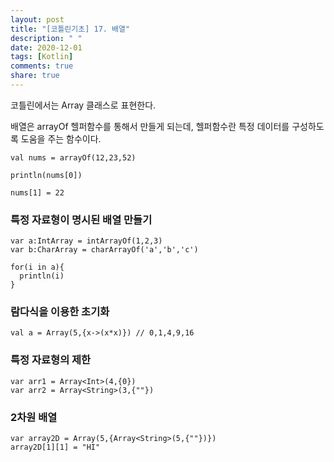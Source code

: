```yaml
---
layout: post
title: "[코틀린기초] 17. 배열"
description: " "
date: 2020-12-01
tags: [Kotlin]
comments: true
share: true
---    
```



  
  코틀린에서는 Array 클래스로 표현한다.
  
  배열은 arrayOf 헬퍼함수를 통해서 만들게 되는데, 헬퍼함수란 특정 데이터를 구성하도록 도움을 주는 함수이다.
  
  ```
  val nums = arrayOf(12,23,52)
  
  println(nums[0])
  
  nums[1] = 22
  ```
  
  ### 특정 자료형이 명시된 배열 만들기
  
  ```
  var a:IntArray = intArrayOf(1,2,3)
  var b:CharArray = charArrayOf('a','b','c')
  
  for(i in a){
    println(i)
  }
  
  ```
  
  ### 람다식을 이용한 초기화
  
  ```
  val a = Array(5,{x->(x*x)}) // 0,1,4,9,16
  ```
  
  ### 특정 자료형의 제한
  
  ```
  var arr1 = Array<Int>(4,{0})
  var arr2 = Array<String>(3,{""})
  ```
  
  ### 2차원 배열
  
  ```
  var array2D = Array(5,{Array<String>(5,{""})})
  array2D[1][1] = "HI"
  ```
